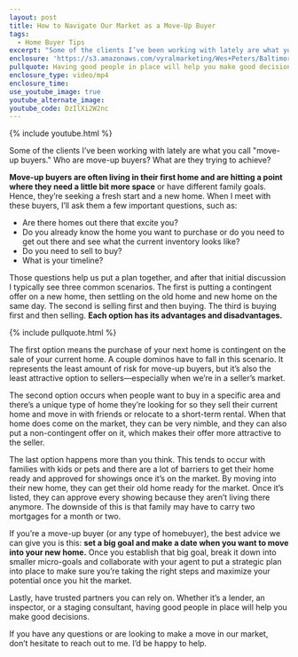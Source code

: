 ```yaml
---
layout: post
title: How to Navigate Our Market as a Move-Up Buyer
tags:
  - Home Buyer Tips
excerpt: "Some of the clients I’ve been working with lately are what you call\_\"move-up buyers.\" Who are move-up buyers? What are they trying to achieve?"
enclosure: 'https://s3.amazonaws.com/vyralmarketing/Wes+Peters/Baltimore+Metro+Real+Estate-+Moving+up+in+our+Maryland+market.mp4'
pullquote: Having good people in place will help you make good decisions.
enclosure_type: video/mp4
enclosure_time:
use_youtube_image: true
youtube_alternate_image:
youtube_code: DzIlXi2W2nc
---
```



{% include youtube.html %}

Some of the clients I’ve been working with lately are what you call "move-up buyers." Who are move-up buyers? What are they trying to achieve?

**Move-up buyers are often living in their first home and are hitting a point where they need a little bit more space** or have different family goals. Hence, they’re seeking a fresh start and a new home. When I meet with these buyers, I’ll ask them a few important questions, such as:

* Are there homes out there that excite you?
* Do you already know the home you want to purchase or do you need to get out there and see what the current inventory looks like?
* Do you need to sell to buy?
* What is your timeline?

Those questions help us put a plan together, and after that initial discussion I typically see three common scenarios. The first is putting a contingent offer on a new home, then settling on the old home and new home on the same day. The second is selling first and then buying. The third is buying first and then selling. **Each option has its advantages and disadvantages.**

{% include pullquote.html %}

The first option means the purchase of your next home is contingent on the sale of your current home. A couple dominos have to fall in this scenario. It represents the least amount of risk for move-up buyers, but it’s also the least attractive option to sellers—especially when we’re in a seller’s market.

The second option occurs when people want to buy in a specific area and there’s a unique type of home they’re looking for so they sell their current home and move in with friends or relocate to a short-term rental. When that home does come on the market, they can be very nimble, and they can also put a non-contingent offer on it, which makes their offer more attractive to the seller.

The last option happens more than you think. This tends to occur with families with kids or pets and there are a lot of barriers to get their home ready and approved for showings once it’s on the market. By moving into their new home, they can get their old home ready for the market. Once it’s listed, they can approve every showing because they aren’t living there anymore. The downside of this is that family may have to carry two mortgages for a month or two.

If you’re a move-up buyer (or any type of homebuyer), the best advice we can give you is this: **set a big goal and make a date when you want to move into your new home.** Once you establish that big goal, break it down into smaller micro-goals and collaborate with your agent to put a strategic plan into place to make sure you’re taking the right steps and maximize your potential once you hit the market.

Lastly, have trusted partners you can rely on. Whether it’s a lender, an inspector, or a staging consultant, having good people in place will help you make good decisions.

If you have any questions or are looking to make a move in our market, don’t hesitate to reach out to me. I’d be happy to help.